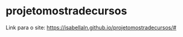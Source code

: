 # projetomostradecursos





Link para o site: https://isabellaln.github.io/projetomostradecursos/#
